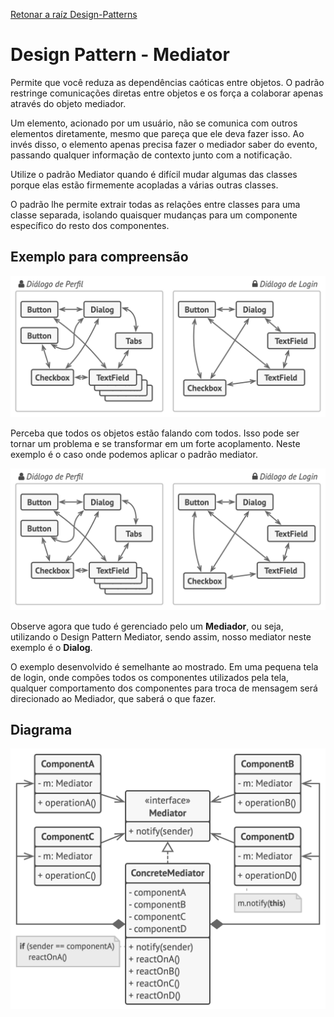 ﻿[Retonar a raíz Design-Patterns](https://github.com/julianorinaldi/Design-Patterns)

# Design Pattern - Mediator

Permite que você reduza as dependências caóticas entre objetos. O padrão restringe comunicações diretas entre objetos e os força a colaborar apenas através do objeto mediador.

Um elemento, acionado por um usuário, não se comunica com outros elementos diretamente, mesmo que pareça que ele deva fazer isso. Ao invés disso, o elemento apenas precisa fazer o mediador saber do evento, passando qualquer informação de contexto junto com a notificação.

Utilize o padrão Mediator quando é difícil mudar algumas das classes porque elas estão firmemente acopladas a várias outras classes.

O padrão lhe permite extrair todas as relações entre classes para uma classe separada, isolando quaisquer mudanças para um componente específico do resto dos componentes.

## Exemplo para compreensão
![](../../Image/MediatorEx1.png)

Perceba que todos os objetos estão falando com todos. Isso pode ser tornar um problema e se transformar em um forte acoplamento.
Neste exemplo é o caso onde podemos aplicar o padrão mediator.

![](../../Image/MediatorEx1.png)

Observe agora que tudo é gerenciado pelo um **Mediador**, ou seja, utilizando o Design Pattern Mediator, sendo assim, nosso mediator neste exemplo é o **Dialog**.

O exemplo desenvolvido é semelhante ao mostrado. Em uma pequena tela de login, onde compões todos os componentes utilizados pela tela, qualquer comportamento dos componentes para troca de mensagem será direcionado ao Mediador, que saberá o que fazer.

## Diagrama
![](../../Image/MediatorDiagrama.png)